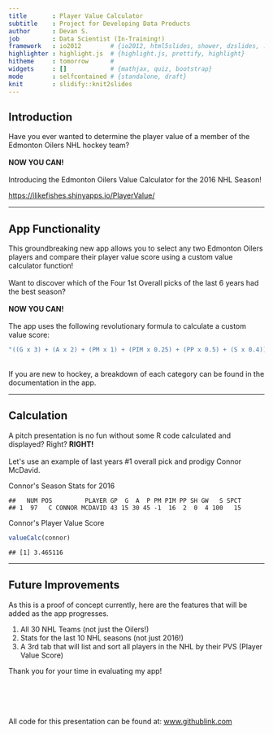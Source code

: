 ```yaml
---
title       : Player Value Calculator
subtitle    : Project for Developing Data Products
author      : Devan S.
job         : Data Scientist (In-Training!)
framework   : io2012        # {io2012, html5slides, shower, dzslides, ...}
highlighter : highlight.js  # {highlight.js, prettify, highlight}
hitheme     : tomorrow      # 
widgets     : []            # {mathjax, quiz, bootstrap}
mode        : selfcontained # {standalone, draft}
knit        : slidify::knit2slides
---
```




## Introduction
Have you ever wanted to determine the player value of a member of the Edmonton 
Oilers NHL hockey team?
<br><br>
<b>NOW YOU CAN!</b>
<br><br>
Introducing the Edmonton Oilers Value Calculator for the 2016 NHL Season!  

https://ilikefishes.shinyapps.io/PlayerValue/

---

## App Functionality
This groundbreaking new app allows you to select any two Edmonton Oilers players 
and compare their player value score using a custom value calculator function!
<br><br>
Want to discover which of the Four 1st Overall picks of the last 6 years had the
best season?
<br><br>
<b>NOW YOU CAN!</b>  
<br>The app uses the following revolutionary formula to calculate a custom value
score:

```r
"((G x 3) + (A x 2) + (PM x 1) + (PIM x 0.25) + (PP x 0.5) + (S x 0.4)) / GP"
```
<br>
If you are new to hockey, a breakdown of each category can be found in the 
documentation in the app.

---

## Calculation
A pitch presentation is no fun without some R code calculated and displayed? Right?
<b>RIGHT!</b>  
<br>Let's use an example of last years #1 overall pick and prodigy Connor McDavid.


Connor's Season Stats for 2016

```
##   NUM POS         PLAYER GP  G  A  P PM PIM PP SH GW   S SPCT
## 1  97   C CONNOR MCDAVID 43 15 30 45 -1  16  2  0  4 100   15
```

Connor's Player Value Score

```r
valueCalc(connor)
```

```
## [1] 3.465116
```

---

## Future Improvements

As this is a proof of concept currently, here are the features that will be added
as the app progresses.

1. All 30 NHL Teams (not just the Oilers!)
2. Stats for the last 10 NHL seasons (not just 2016!)
3. A 3rd tab that will list and sort all players in the NHL by their PVS 
(Player Value Score)  

Thank you for your time in evaluating my app! 

<br><br><br><br>
All code for this presentation can be found at:
www.githublink.com





